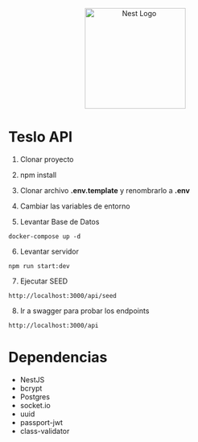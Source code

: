 <p align="center">
  <a href="http://nestjs.com/" target="blank"><img src="https://nestjs.com/img/logo-small.svg" width="200" alt="Nest Logo" /></a>
</p>

# Teslo API

1. Clonar proyecto

2. npm install

3. Clonar archivo __.env.template__ y renombrarlo a __.env__

4. Cambiar las variables de entorno

5. Levantar Base de Datos
```
docker-compose up -d
```
6. Levantar servidor
```
npm run start:dev
```

7. Ejecutar SEED
```
http://localhost:3000/api/seed
```
8. Ir a swagger para probar los endpoints
```
http://localhost:3000/api
```

# Dependencias

* NestJS
* bcrypt
* Postgres
* socket.io
* uuid
* passport-jwt
* class-validator